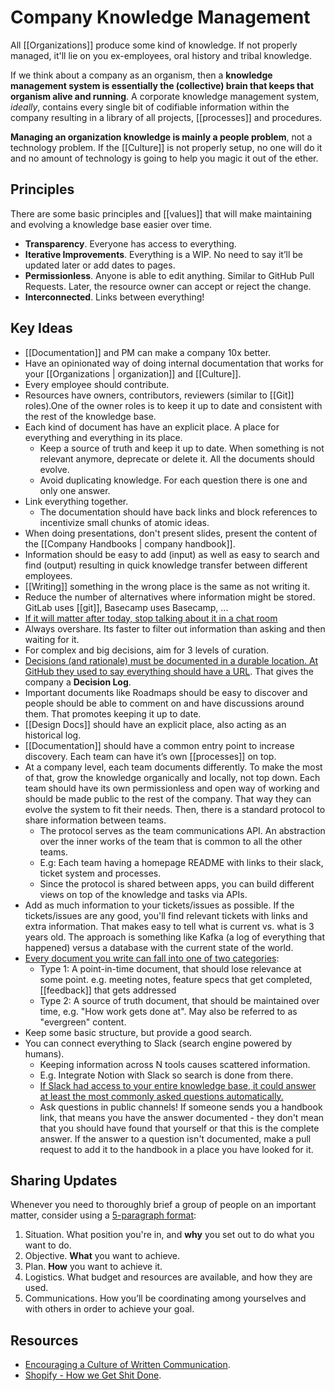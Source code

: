 # Company Knowledge Management

All [[Organizations]] produce some kind of knowledge. If not properly managed, it'll lie on you ex-employees, oral history and tribal knowledge.

If we think about a company as an organism, then a **knowledge management system is essentially the (collective) brain that keeps that organism alive and running**. A corporate knowledge management system, *ideally*,  contains every single bit of codifiable information within the company resulting in a library of all projects, [[processes]] and procedures.

**Managing an organization knowledge is mainly a people problem**, not a technology problem. If the [[Culture]] is not properly setup, no one will do it and no amount of technology is going to help you magic it out of the ether.

## Principles

There are some basic principles and [[values]] that will make maintaining and evolving a knowledge base easier over time.

- **Transparency**. Everyone has access to everything.
- **Iterative Improvements**. Everything is a WIP. No need to say it’ll be updated later or add dates to pages.
- **Permissionless**. Anyone is able to edit anything. Similar to GitHub Pull Requests. Later, the resource owner can accept or reject the change.
- **Interconnected**. Links between everything!

## Key Ideas

- [[Documentation]] and PM can make a company 10x better.
- Have an opinionated way of doing internal documentation that works for your [[Organizations | organization]] and [[Culture]].
- Every employee should contribute.
- Resources have owners, contributors, reviewers (similar to [[Git]] roles).One of the owner roles is to keep it up to date and consistent with the rest of the knowledge base.
- Each kind of document has have an explicit place. A place for everything and everything in its place.
	- Keep a source of truth and keep it up to date. When something is not relevant anymore, deprecate or delete it. All the documents should evolve.
	- Avoid duplicating knowledge. For each question there is one and only one answer.
- Link everything together.
	- The documentation should have back links and block references to incentivize small chunks of atomic ideas.
- When doing presentations, don't present slides, present the content of the [[Company Handbooks | company handbook]].
- Information should be easy to add (input) as well as easy to search and find (output) resulting in quick knowledge transfer between different employees.
- [[Writing]] something in the wrong place is the same as not writing it.
- Reduce the number of alternatives where information might be stored. GitLab uses [[git]], Basecamp uses Basecamp, ...
- [If it will matter after today, stop talking about it in a chat room](https://critter.blog/2021/01/12/if-it-matters-after-today-stop-talking-about-it-in-a-chat-room/)
- Always overshare. Its faster to filter out information than asking and then waiting for it.
- For complex and big decisions, aim for 3 levels of curation.
- [Decisions (and rationale) must be documented in a durable location. At GitHub they used to say everything should have a URL](https://haacked.com/archive/2020/04/07/introducing-aboard-beta/). That gives the company a **Decision Log**.
- Important documents like Roadmaps should be easy to discover and people should be able to comment on and have discussions around them. That promotes keeping it up to date.
- [[Design Docs]] should have an explicit place, also acting as an historical log.
- [[Documentation]] should have a common entry point to increase discovery. Each team can have it’s own [[processes]] on top.
- At a company level, each team documents differently. To make the most of that, grow the knowledge organically and locally, not top down. Each team should have its own permissionless and open way of working and should be made public to the rest of the company. That way they can evolve the system to fit their needs. Then, there is a standard protocol to share information between teams.
	- The protocol serves as the team communications API. An abstraction over the inner works of the team that is common to all the other teams.
	- E.g: Each team having a homepage README with links to their slack, ticket system and processes.
	- Since the protocol is shared between apps, you can build different views on top of the knowledge and tasks via APIs.
- Add as much information to your tickets/issues as possible. If the tickets/issues are any good, you'll find relevant tickets with links and extra information. That makes easy to tell what is current vs. what is 3 years old. The approach is something like Kafka (a log of everything that happened) versus a database with the current state of the world.
- [Every document you write can fall into one of two categories](https://clrcrl.com/2021/11/30/fighting-the-entropy-of-knowledge.html):
	- Type 1: A point-in-time document, that should lose relevance at some point. e.g. meeting notes, feature specs that get completed, [[feedback]] that gets addressed
	- Type 2: A source of truth document, that should be maintained over time, e.g. "How work gets done at". May also be referred to as "evergreen" content.
- Keep some basic structure, but provide a good search.
- You can connect everything to Slack (search engine powered by humans).
	- Keeping information across N tools causes scattered information.
	- E.g. Integrate Notion with Slack so search is done from there.
	- [If Slack had access to your entire knowledge base, it could answer at least the most commonly asked questions automatically.](https://julian.digital/2020/11/20/chief-notion-officer/)
	- Ask questions in public channels! If someone sends you a handbook link, that means you have the answer documented - they don't mean that you should have found that yourself or that this is the complete answer. If the answer to a question isn't documented, make a pull request to add it to the handbook in a place you have looked for it.

## Sharing Updates

Whenever you need to thoroughly brief a group of people on an important matter, consider using a [5-paragraph format](https://xahteiwi.eu/resources/presentations/no-we-wont-have-a-video-call-for-that/):

1. Situation. What position you're in, and **why** you set out to do what you want to do.
2. Objective.  **What** you want to achieve.
3. Plan.  **How** you want to achieve it.
4. Logistics. What budget and resources are available, and how they are used.
5. Communications.  How you’ll be coordinating among yourselves and with others in order to achieve your goal.


## Resources
- [Encouraging a Culture of Written Communication](https://www.mcls.io/blog/encouraging-a-culture-of-written-communication).
- [Shopify - How we Get Shit Done](https://vimeo.com/456735890).

